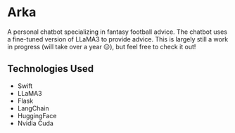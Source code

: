 # Arka

A personal chatbot specializing in fantasy football advice. The chatbot uses a fine-tuned version of LLaMA3 to provide advice. This is largely still a work in progress (will take over a year 😔), but feel free to check it out!

## Technologies Used
- Swift
- LLaMA3
- Flask
- LangChain
- HuggingFace
- Nvidia Cuda
